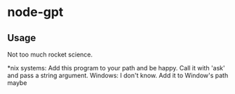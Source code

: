 # node-gpt

## Usage
Not too much rocket science.

*nix systems: Add this program to your path and be happy. Call it with 'ask' and pass a string argument.
Windows: I don't know. Add it to Window's path maybe
